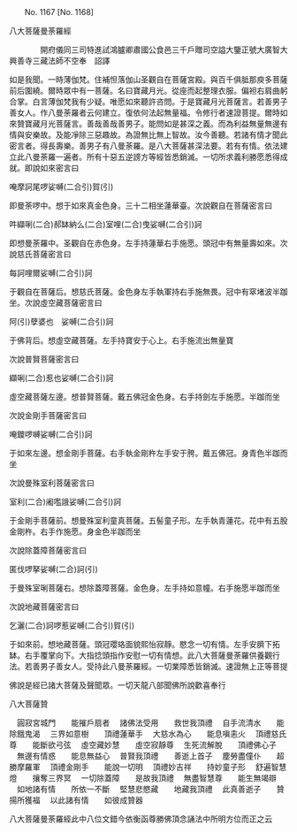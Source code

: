 ﻿　　No. 1167 [No. 1168]

八大菩薩曼荼羅經

　　　　開府儀同三司特進試鴻臚卿肅國公食邑三千戶贈司空謚大鑒正號大廣智大興善寺三藏法師不空奉　詔譯


如是我聞。一時薄伽梵。住補怛落伽山圣觀自在菩薩宮殿。與百千俱胝那庾多菩薩前后圍繞。爾時眾中有一菩薩。名曰寶藏月光。從座而起整理衣服。偏袒右肩曲躬合掌。白言薄伽梵我有少疑。唯愿如來聽許咨問。于是寶藏月光菩薩言。若善男子善女人。作八曼荼羅者云何建立。復依何法起無量福。令修行者速證菩提。爾時如來贊寶藏月光菩薩言。善哉善哉善男子。能問如是甚深之義。而為利益無量無邊有情與安樂故。及能凈除三惡趣故。為證無比無上智故。汝今善聽。若諸有情才聞此密言者。得長壽樂。善男子有八曼荼羅。是八大菩薩甚深法要。若有有情。依法建立此八曼荼羅一遍者。所有十惡五逆謗方等經皆悉銷滅。一切所求義利勝愿悉得成就。即說如來密言曰

唵摩訶尾啰娑嚩(二合引)賀(引)

即曼荼啰中。想于如來真金色身。三十二相坐蓮華臺。次說觀自在菩薩密言曰

吽纈唎(二合)郝缽納么(二合)室哩(二合)曳娑嚩(二合引)訶

即想曼荼羅中。圣觀自在赤色身。左手持蓮華右手施愿。頭冠中有無量壽如來。次說慈氏菩薩密言曰

每訶哩爾娑嚩(二合引)訶

于觀自在菩薩后。想慈氏菩薩。金色身左手執軍持右手施無畏。冠中有窣堵波半跏坐。次說虛空藏菩薩密言曰

阿(引)孽婆也　娑嚩(二合引)訶

于佛背后。想虛空藏菩薩。左手持寶安于心上。右手施流出無量寶

次說普賢菩薩密言曰

纈唎(二合)惹也娑嚩(二合引)訶

虛空藏菩薩左邊。想普賢菩薩。戴五佛冠金色身。右手持劍左手施愿。半跏而坐

次說金剛手菩薩密言曰

唵鑁啰嚩娑嚩(二合引)訶

于如來左邊。想金剛手菩薩。右手執金剛杵左手安于胯。戴五佛冠。身青色半跏而坐

次說曼殊室利菩薩密言曰

室利(二合)阇嚂誐娑嚩(二合引)訶

于金剛手菩薩前。想曼殊室利童真菩薩。五髻童子形。左手執青蓮花。花中有五股金剛杵。右手作施愿。身金色半跏而坐

次說除蓋障菩薩密言曰

匿伐啰拏娑嚩(二合)訶(引)

于曼殊室唎菩薩右。想除蓋障菩薩。金色身。左手持如意幢。右手施愿半跏而坐

次說地藏菩薩密言曰

乞灑(二合)訶啰惹娑嚩(二合引)賀(引)

于如來前。想地藏菩薩。頭冠瓔珞面貌熙怡寂靜。愍念一切有情。左手安臍下拓缽。右手覆掌向下。大指捻頭指作安慰一切有情想。此八大菩薩曼荼羅供養觀行法。若善男子善女人。受持此八曼荼羅經。一切業障悉皆銷滅。速證無上正等菩提

佛說是經已諸大菩薩及聲聞眾。一切天龍八部聞佛所說歡喜奉行

八大菩薩贊

　圓寂宮城門　　能摧戶扇者
　諸佛法受用　　救世我頂禮
　自手流清水　　能除餓鬼渴
　三界如意樹　　頂禮蓮華手
　大慈水為心　　能息嗔恚火
　頂禮慈氏尊　　能斷欲弓弦
　虛空藏妙慧　　虛空寂靜尊
　生死流解脫　　頂禮佛心子
　無邊有情惑　　能息無益心
　普賢我頂禮　　善逝上首子
　塵勞盡僮仆　　超勝摩羅軍
　頂禮金剛手　　能說一切明
　頂禮妙吉祥　　持妙童子形
　舒遍智慧燈　　攘奪三界冥
　一切除蓋障　　是故我頂禮
　無盡智慧尊　　能生無竭辯
　如地諸有情　　所依一不斷
　堅慧悲愍藏　　地藏我頂禮
　此真善逝子　　贊揚所獲福
　以此諸有情　　如彼成贊器　

八大菩薩曼荼羅經此中八位文錯今依衡函尊勝佛頂念誦法中所明方位而正之云
